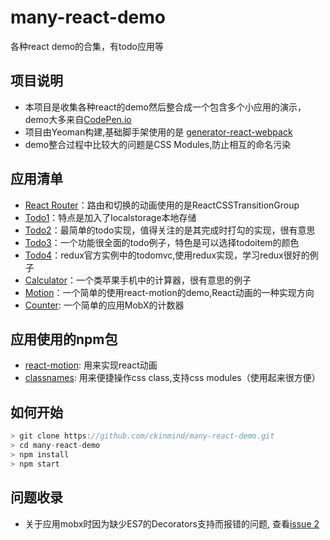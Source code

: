 # many-react-demo
各种react demo的合集，有todo应用等

## 项目说明
- 本项目是收集各种react的demo然后整合成一个包含多个小应用的演示，demo大多来自[CodePen.io](http://codepen.io/)
- 项目由Yeoman构建,基础脚手架使用的是 [generator-react-webpack](https://github.com/react-webpack-generators/generator-react-webpack)
- demo整合过程中比较大的问题是CSS Modules,防止相互的命名污染

## 应用清单
- [React Router](http://codepen.io/matthewvincent/pen/qaWxqq)：路由和切换的动画使用的是ReactCSSTransitionGroup
- [Todo1](http://www.reqianduan.com/2297.html)：特点是加入了localstorage本地存储
- [Todo2](http://codepen.io/geobde/pen/LNmdbJ)：最简单的todo实现，值得关注的是其完成时打勾的实现，很有意思
- [Todo3](http://codepen.io/hotate17/pen/oYKMaM)：一个功能很全面的todo例子，特色是可以选择todoitem的颜色
- [Todo4](https://github.com/reactjs/redux/tree/master/examples)：redux官方实例中的todomvc,使用redux实现，学习redux很好的例子
- [Calculator](http://codepen.io/mjijackson/pen/xOzyGX)：一个类苹果手机中的计算器，很有意思的例子
- [Motion](http://codepen.io/oksas/pen/jqJMZd)：一个简单的使用react-motion的demo,React动画的一种实现方向
- [Counter](https://github.com/superNever/counter): 一个简单的应用MobX的计数器

## 应用使用的npm包
- [react-motion](https://github.com/chenglou/react-motion): 用来实现react动画
- [classnames](https://github.com/JedWatson/classnames): 用来便捷操作css class,支持css modules（使用起来很方便）

## 如何开始
```js
> git clone https://github.com/ckinmind/many-react-demo.git
> cd many-react-demo
> npm install
> npm start
```

## 问题收录
- 关于应用mobx时因为缺少ES7的Decorators支持而报错的问题, 查看[issue 2](https://github.com/ckinmind/many-react-demo/issues/2)
